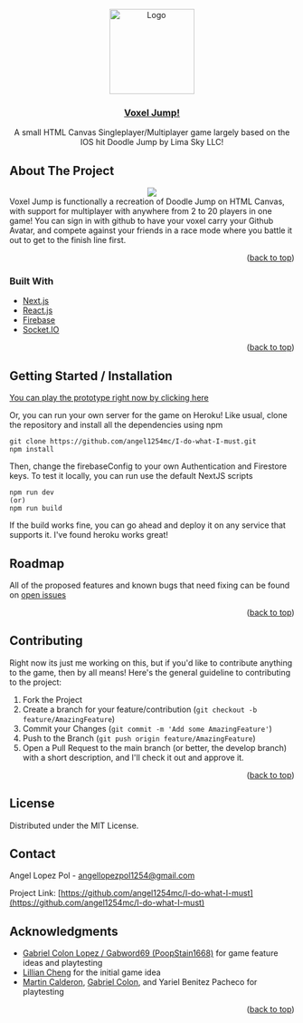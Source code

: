 <div id="top"></div>
<!-- PROJECT SHIELDS -->
<!--
*** I'm using markdown "reference style" links for readability.
*** Reference links are enclosed in brackets [ ] instead of parentheses ( ).
*** See the bottom of this document for the declaration of the reference variables
*** for contributors-url, forks-url, etc. This is an optional, concise syntax you may use.
*** https://www.markdownguide.org/basic-syntax/#reference-style-links
-->
<!-- PROJECT LOGO -->
<br />
<div align="center">
  <a href="https://github.com/github_username/repo_name">
    <img src="https://i.imgur.com/X72H6zr.png" alt="Logo" width="150" height="150">
  </a>

  <h3 align="center"><a href="https://voxel-jump.herokuapp.com"/>Voxel Jump!</a></h3>

  <p align="center">
    A small HTML Canvas Singleplayer/Multiplayer game largely based on the IOS hit Doodle Jump by Lima Sky LLC!
  </p>
</div>

<!-- ABOUT THE PROJECT -->
## About The Project
<div align="center">
   <img src="https://i.imgur.com/kJ7vFIU.png">
</div>
Voxel Jump is functionally a recreation of Doodle Jump on HTML Canvas, with support for multiplayer with anywhere from 2 to 20 players in one game! You can sign in with github to have your voxel carry your Github Avatar, and compete against your friends in a race mode where you battle it out to get to the finish line first.

<p align="right">(<a href="#top">back to top</a>)</p>



### Built With

* [Next.js](https://nextjs.org/)
* [React.js](https://reactjs.org/)
* [Firebase](https://firebase.google.com/)
* [Socket.IO](https://socket.io/)

<p align="right">(<a href="#top">back to top</a>)</p>



<!-- GETTING STARTED -->
## Getting Started / Installation

[You can play the prototype right now by clicking here](https://voxel-jump.herokuapp.com/)

Or, you can run your own server for the game on Heroku!
Like usual, clone the repository and install all the dependencies using npm
```
git clone https://github.com/angel1254mc/I-do-what-I-must.git
npm install
```
Then, change the firebaseConfig to your own Authentication and Firestore keys.
To test it locally, you can run use the default NextJS scripts
```
npm run dev
(or)
npm run build
```
If the build works fine, you can go ahead and deploy it on any service that supports it. I've found heroku works great!

<!-- ROADMAP -->
## Roadmap
All of the proposed features and known bugs that need fixing can be found on [open issues](https://github.com/angel1254mc/I-do-what-I-must/issues?q=is%3Aopen)
<p align="right">(<a href="#top">back to top</a>)</p>

<!-- CONTRIBUTING -->
## Contributing

Right now its just me working on this, but if you'd like to contribute anything to the game, then by all means! Here's the general guideline to contributing to the project:

1. Fork the Project
2. Create a branch for your feature/contribution (`git checkout -b feature/AmazingFeature`)
3. Commit your Changes (`git commit -m 'Add some AmazingFeature'`)
4. Push to the Branch (`git push origin feature/AmazingFeature`)
5. Open a Pull Request to the main branch (or better, the develop branch) with a short description, and I'll check it out and approve it.

<p align="right">(<a href="#top">back to top</a>)</p>

<!-- LICENSE -->
## License

Distributed under the MIT License.

<!-- CONTACT -->
## Contact

Angel Lopez Pol - angellopezpol1254@gmail.com

Project Link: [https://github.com/angel1254mc/I-do-what-I-must](https://github.com/angel1254mc/I-do-what-I-must)

<!-- ACKNOWLEDGMENTS -->
## Acknowledgments

* [Gabriel Colon Lopez / Gabword69 (PoopStain1668)](https://github.com/PoopStain1668) for game feature ideas and playtesting
* [Lillian Cheng](https://www.linkedin.com/in/lillian-cheng-4804280530/) for the initial game idea
* [Martin Calderon](https://github.com/Therandommac), [Gabriel Colon](https://github.com/PoopStain1668), and Yariel Benitez Pacheco for playtesting

<p align="right">(<a href="#top">back to top</a>)</p>
